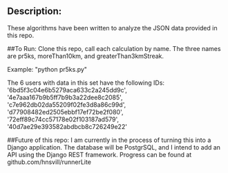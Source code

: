 ## Description:
These algorithms have been written to analyze the JSON data provided in this repo.

##To Run:
Clone this repo, call each calculation by name. The three names are pr5ks, moreThan10km, and greaterThan3kmStreak.

Example: "python pr5ks.py"

The 6 users with data in this set have the following IDs:
    '6bd5f3c04e6b5279aca633c2a245dd9c',
    '4e7aaa167b9b5ff7b9b3a22dee8c2085',
    'c7e962db02da55209f02fe3d8a86c99d',
    'd77908482ed2505ebbf17ef72be2f080',
    '72eff89c74cc57178e02f103187ad579',
    '40d7ae29e393582abdbcb8c726249e22'

##Future of this repo:
I am currently in the process of turning this into a Django application. The database will be PostgrSQL, and I intend to add an API using the Django REST framework. Progress can be found at github.com/hnsvill/runnerLite